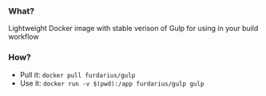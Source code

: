 ### What?

Lightweight Docker image with stable verison of Gulp for using in your build workflow

### How?

* Pull it: `docker pull furdarius/gulp`
* Use it: `docker run -v $(pwd):/app furdarius/gulp gulp`